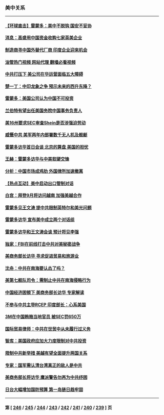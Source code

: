 ### 美中关系
---
#### [【环球直击】雷蒙多：美中不脱钩 国安不妥协](../../pages/nf1412576/n14063447.md?08310045) 
#### [消息：高盛用中国资金收购七家英美企业](../../pages/nf1412576/n14063717.md?08310045) 
#### [制造商寻中国外替代厂商 印度企业迎来机会](../../pages/nf1412576/n14063606.md?08310045) 
#### [油管热门视频 网站代理 翻墙必看视频](http://138.2.39.72:81/youtube.html?epic-marker?08310045)
#### [中共打压下 美公司在华运营面临五大障碍](../../pages/nf1412576/n14063519.md?08310045) 
#### [楚一丁：中印龙象之争 预示未来的西升东降？](../../pages/nf1412576/n14063457.md?08310045) 
#### [雷蒙多：美国公司认为中国不可投资](../../pages/nf1412576/n14063407.md?08310045) 
#### [兰伯特有望出任美国务院中国事务负责人](../../pages/nf1412576/n14063442.md?08310045) 
#### [美16州要求SEC审查Shein是否涉强迫劳动](../../pages/nf1412576/n14063425.md?08310045) 
#### [威慑中共 美军两年内部署数千无人机及舰艇](../../pages/nf1412576/n14063139.md?08310045) 
#### [雷蒙多访华首日会谈 北京的算盘 美国的担忧](../../pages/nf1412576/n14063091.md?08310045) 
#### [王赫：雷蒙多访华与中美软硬交锋](../../pages/nf1412576/n14063124.md?08310045) 
#### [分析：中国市场成鸡肋 外国律所加速撤离](../../pages/nf1412576/n14062890.md?08310045) 
#### [【热点互动】美中启动出口管制对话](../../pages/nf1412576/n14062960.md?08310045) 
#### [白宫：拜登9月将访问越南 加强美越合作](../../pages/nf1412576/n14062903.md?08310045) 
#### [雷蒙多见王文涛 提中共限制英特尔和美光问题](../../pages/nf1412576/n14062866.md?08310045) 
#### [雷蒙多访华 宣布美中成立两个对话组](../../pages/nf1412576/n14062830.md?08310045) 
#### [雷蒙多访华和王文涛会谈 预计将见李强](../../pages/nf1412576/n14062337.md?08310045) 
#### [独家：FBI在前线打击中共对美秘密战争](../../pages/nf1412576/n14062206.md?08310045) 
#### [美商务部长访华 寻求促进贸易和旅游业](../../pages/nf1412576/n14062080.md?08310045) 
#### [沈舟：中共在南海要认怂了吗？](../../pages/nf1412576/n14062049.md?08310045) 
#### [美第七舰队司令：需制止中共在南海侵略行为](../../pages/nf1412576/n14062075.md?08310045) 
#### [中国经济困顿下 美商务部长访华 专家解读](../../pages/nf1412576/n14061638.md?08310045) 
#### [不参与中共主导RCEP 印度部长：心系美国](../../pages/nf1412576/n14061506.md?08310045) 
#### [3M在中国贿赂当地官员 被SEC罚650万](../../pages/nf1412576/n14061275.md?08310045) 
#### [国际贸易律师：中共在世贸中从未履行过义务](../../pages/nf1412576/n14060603.md?08310045) 
#### [智库：美国政府应加大力度限制对中共投资](../../pages/nf1412576/n14057588.md?08310045) 
#### [箝制中共新举措 美越有望全面提升两国关系](../../pages/nf1412576/n14060840.md?08310045) 
#### [专家：国军需认清台湾真正的敌人是中共](../../pages/nf1412576/n14060184.md?08310045) 
#### [美商务部长将访华 鹰派警告勿再为中共纾困](../../pages/nf1412576/n14060716.md?08310045) 
#### [日台大幅增加国防预算 第一岛链日趋牢固](../../pages/nf1412576/n14060653.md?08310045) 

---
#### 第 [ [246](./246.md?08310045) / [245](./245.md?08310045) / [244](./244.md?08310045) / [243](./243.md?08310045) / [242](./242.md?08310045) / [241](./241.md?08310045) / [240](./240.md?08310045) / [239](./239.md?08310045) ] 页
